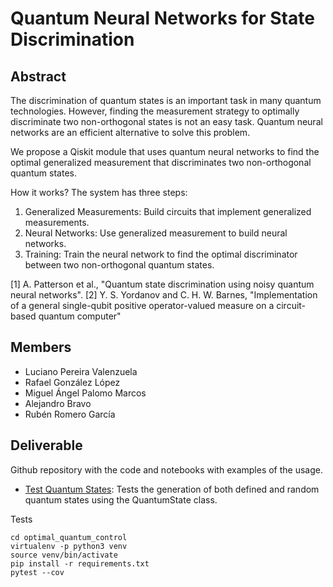 # Quantum Neural Networks for State Discrimination

## Abstract
The discrimination of quantum states is an important task in many quantum technologies. 
However, finding the measurement strategy to optimally discriminate two non-orthogonal states is not an easy task. 
Quantum neural networks are an efficient alternative to solve this problem. 

We propose a Qiskit module that uses quantum neural networks to find the optimal generalized measurement 
that discriminates two non-orthogonal quantum states.

How it works? The system has three steps:

1. Generalized Measurements: Build circuits that implement generalized measurements.
2. Neural Networks: Use generalized measurement to build neural networks.
3. Training: Train the neural network to find the optimal discriminator between two non-orthogonal quantum states.

[1] A. Patterson et al., "Quantum state discrimination using noisy quantum neural networks".
[2] Y. S. Yordanov and C. H. W. Barnes, "Implementation of a general single-qubit positive operator-valued 
measure on a circuit-based quantum computer"

## Members
- Luciano Pereira Valenzuela
- Rafael González López
- Miguel Ángel Palomo Marcos
- Alejandro Bravo
- Rubén Romero García

## Deliverable
Github repository with the code and notebooks with examples of the usage. 

- [Test Quantum States](qnn/tests/test_quantum_states.ipynb): Tests the generation of both defined and random quantum states using the QuantumState class.

Tests

```
cd optimal_quantum_control
virtualenv -p python3 venv
source venv/bin/activate
pip install -r requirements.txt
pytest --cov
```
